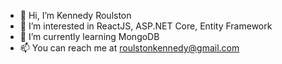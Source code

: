 - 👋 Hi, I’m Kennedy Roulston
- 👀 I’m interested in ReactJS, ASP.NET Core, Entity Framework
- 🌱 I’m currently learning MongoDB
- 📫 You can reach me at roulstonkennedy@gmail.com
